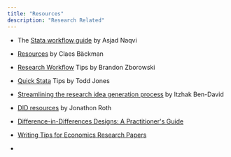 ```yaml
---
title: "Resources"
description: "Research Related"
---
```


- The [Stata workflow guide](https://medium.com/the-stata-guide/the-stata-workflow-guide-52418ce35006) by Asjad Naqvi

- [Resources](https://sites.google.com/view/claesbackman/tips-for-phd-students) by Claes Bäckman

- [Research Workflow](https://www.brandonzborowski.com/workflow-tips) Tips by Brandon Zborowski

- [Quick Stata](https://www.toddrjones.com/quickstatatips/) Tips by Todd Jones

- [Streamlining the research idea generation process](https://onlinelibrary.wiley.com/doi/full/10.1111/fire.12412) by Itzhak Ben-David

- [DID resources](https://www.jonathandroth.com/did-resources/) by Jonathon Roth

- [Difference-in-Differences Designs: A Practitioner's Guide](https://arxiv.org/abs/2503.13323)

- [Writing Tips for Economics Research Papers](https://docs.iza.org/dp15057.pdf)

- 